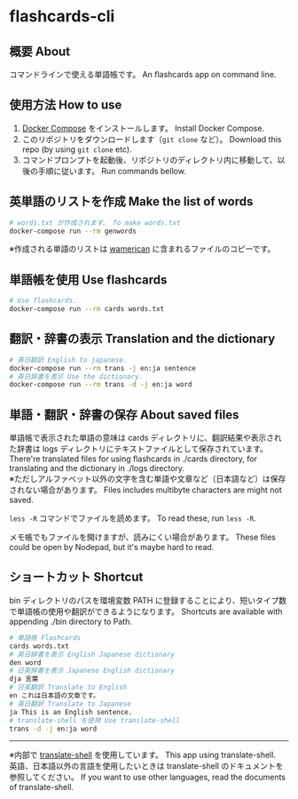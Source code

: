 # flashcards-cli

## 概要 About

コマンドラインで使える単語帳です。 An flashcards app on command line.

## 使用方法 How to use

1. [Docker Compose](https://docs.docker.com/compose/install/) をインストールします。 Install Docker Compose.
2. このリポジトリをダウンロードします（`git clone` など）。 Download this repo (by using `git clone` etc).
3. コマンドプロンプトを起動後、リポジトリのディレクトリ内に移動して、以後の手順に従います。 Run commands bellow.

## 英単語のリストを作成 Make the list of words

```sh
# words.txt が作成されます。 To make words.txt
docker-compose run --rm genwords
```

※作成される単語のリストは [wamerican](https://packages.ubuntu.com/focal/wamerican) に含まれるファイルのコピーです。

## 単語帳を使用 Use flashcards

```sh
# Use flashcards.
docker-compose run --rm cards words.txt
```

## 翻訳・辞書の表示 Translation and the dictionary

```sh
# 英日翻訳 English to japanese.
docker-compose run --rm trans -j en:ja sentence
# 英日辞書を表示 Use the dictionary.
docker-compose run --rm trans -d -j en:ja word
```

## 単語・翻訳・辞書の保存 About saved files

単語帳で表示された単語の意味は cards ディレクトリに、翻訳結果や表示された辞書は logs ディレクトリにテキストファイルとして保存されています。 There're translated files for using flashcards in ./cards directory, for translating and the dictionary in ./logs directory.  
※ただしアルファベット以外の文字を含む単語や文章など（日本語など）は保存されない場合があります。 Files includes multibyte characters are might not saved.

`less -R` コマンドでファイルを読めます。 To read these, run `less -R`.

メモ帳でもファイルを開けますが、読みにくい場合があります。 These files could be open by Nodepad, but it's maybe hard to read.

## ショートカット Shortcut

bin ディレクトリのパスを環境変数 PATH に登録することにより、短いタイプ数で単語帳の使用や翻訳ができるようになります。 Shortcuts are available with appending ./bin directory to Path.

```sh
# 単語帳 Flashcards
cards words.txt
# 英日辞書を表示 English Japanese dictionary
den word
# 日英辞書を表示 Japanese English dictionary
dja 言葉
# 日英翻訳 Translate to English
en これは日本語の文章です。
# 英日翻訳 Translate to Japanese
ja This is an English sentence.
# translate-shell を使用 Use translate-shell
trans -d -j en:ja word
```

---

※内部で [translate-shell](https://packages.ubuntu.com/focal/translate-shell) を使用しています。 This app using translate-shell.  
英語、日本語以外の言語を使用したいときは translate-shell のドキュメントを参照してください。 If you want to use other languages, read the documents of translate-shell.
